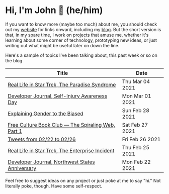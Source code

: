 # Hi, I'm John 👋 (he/him)

If you want to know more (maybe too much) about me, you should check out my [website](https://john.colagioia.net/) for links onward, including my [blog](https://john.colagioia.net/blog).  But the short version is that, in my spare time, I work on projects that amuse me, whether it's learning about some corner of technology, prototyping new ideas, or just writing out what might be useful later on down the line.

Here's a sample of topics I've been talking about, this past week or so on the blog.

|Title|Date|
|-----|-------|
|[Real Life in Star Trek, The Paradise Syndrome](https://john.colagioia.net/blog/2021/03/04/syndrome.html)|Thu Mar 04 2021|
|[Developer Journal, Self-Injury Awareness Day](https://john.colagioia.net/blog/2021/03/01/injury.html)|Mon Mar 01 2021|
|[Explaining Gender to the Biased](https://john.colagioia.net/blog/2021/02/28/genders.html)|Sun Feb 28 2021|
|[Free Culture Book Club — The Spiraling Web, Part 1](https://john.colagioia.net/blog/2021/02/27/spiraling1.html)|Sat Feb 27 2021|
|[Tweets from 02/22 to 02/26](https://john.colagioia.net/blog/media/2021/02/26/week.html)|Fri Feb 26 2021|
|[Real Life in Star Trek, The Enterprise Incident](https://john.colagioia.net/blog/2021/02/25/incident.html)|Thu Feb 25 2021|
|[Developer Journal, Northwest States Anniversary](https://john.colagioia.net/blog/2021/02/22/northwest.html)|Mon Feb 22 2021|

Feel free to suggest ideas on any project or just poke at me to say "hi." Not literally poke, though. Have some self-respect.
